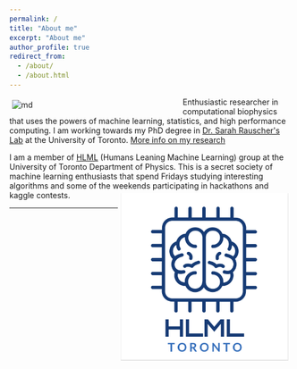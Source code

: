 ```yaml
---
permalink: /
title: "About me"
excerpt: "About me"
author_profile: true
redirect_from: 
  - /about/
  - /about.html
---
```


<a href="https://drive.google.com/open?id=1iJGSUAr8IGJ_qNxyP_ipK1Keyc2gJZEW"><img src="/images/ezgif-3-e1da36ca2200.gif" alt="md" width="300px" align="left" style="padding:5px;"> </a> Enthusiastic researcher in computational biophysics that uses the powers of machine learning, statistics, and high performance computing. I am working towards my PhD degree in [Dr. Sarah Rauscher's Lab](https://www.utm.utoronto.ca/cps/faculty-staff/rauscher-sarah) at the University of Toronto. [More info on my research](/research/)



I am a member of [HLML](https://hlml-toronto.github.io) (Humans Leaning Machine Learning) group at the University of Toronto Department of Physics. This is a secret society of machine learning enthusiasts that spend Fridays studying interesting algorithms and some of the  weekends participating in hackathons and kaggle contests. 
<img src="/images/logo1.png" alt="md" width="300px" align="right" style="padding:5px;">

---

